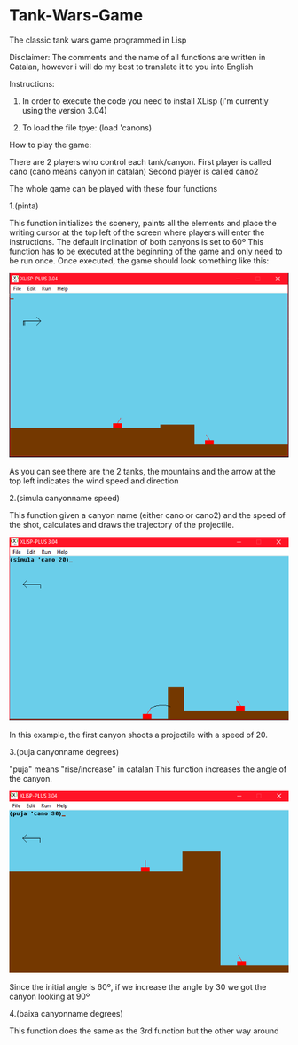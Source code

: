 # Tank-Wars-Game
The classic tank wars game programmed in Lisp

Disclaimer: The comments and the name of all functions are written in Catalan, however i will do my best to translate it to you into English

Instructions:

1. In order to execute the code you need to install XLisp (i'm currently using the version 3.04)

2. To load the file tpye: (load 'canons)

How to play the game:


There are 2 players who control each tank/canyon.
First player is called cano (cano means canyon in catalan)
Second player is called cano2

The whole game can be played with these four functions

1.(pinta)

This function initializes the scenery, paints all the elements and place the writing cursor at the top left of the screen where players will enter the instructions.
The default inclination of both canyons is set to 60º
This function has to be executed at the beginning of the game and only need to be run once.
Once executed, the game should look something like this:

![](images/initial.PNG)

As you can see there are the 2 tanks, the mountains and the arrow at the top left indicates the wind speed and direction

2.(simula canyonname speed)

This function given a canyon name (either cano or cano2) and the speed of the shot, calculates and draws the trajectory of the projectile.

![](images/simula.PNG)

In this example, the first canyon shoots a projectile with a speed of 20.

3.(puja canyonname degrees)

"puja" means "rise/increase" in catalan
This function increases the angle of the canyon.

![](images/puja.PNG)

Since the initial angle is 60º, if we increase the angle by 30 we got the canyon looking at 90º

4.(baixa canyonname degrees)

This function does the same as the 3rd function but the other way around

